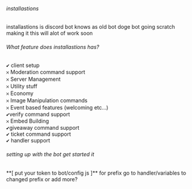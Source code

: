 <h6>installastions</h6> 
installastions is discord bot knows as old bot doge bot going scratch making it
this will alot of work soon

<h6>What feature does installastions has?</h6>
<kbd>✔</kbd> client setup<br>
<kbd>𐄂</kbd> Moderation command support<br>
<kbd>𐄂</kbd> Server Management<br>
<kbd>𐄂</kbd> Utility stuff<br>
<kbd>𐄂</kbd> Economy<br>
<kbd>𐄂</kbd> Image Manipulation commands<br>
<kbd>𐄂</kbd> Event based features (welcoming etc...)<br>
<kbd>✔</kbd>verify command support<br>
<kbd>𐄂</kbd> Embed Building<br>
<kbd>✔</kbd>giveaway command support<br>
<kbd>✔</kbd> ticket command support<br>
<kbd>✔</kbd> handler support
</p>
<h6>setting up with the bot get started it</h6>  
**[ put your token to bot/config
js ]**
for prefix go to handler/variables to changed prefix or add more?




